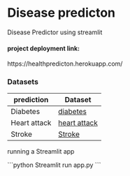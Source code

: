 # Disease predicton
Disease Predictor using streamlit
<h4> project deployment link:</h4>
https://healthpredicton.herokuapp.com/


<h3> Datasets </h3>

|prediction   | Dataset|
|---|---|
|Diabetes     | [diabetes](https://www.kaggle.com/uciml/pima-indians-diabetes-database)|
|Heart attack |[heart attack](https://www.kaggle.com/rashikrahmanpritom/heart-attack-analysis-prediction-dataset)|
|Stroke       |[Stroke](https://www.kaggle.com/fedesoriano/stroke-prediction-dataset)|


<p> running a Streamlit app <p>
```python
 Streamlit run app.py
```
 
   
    
